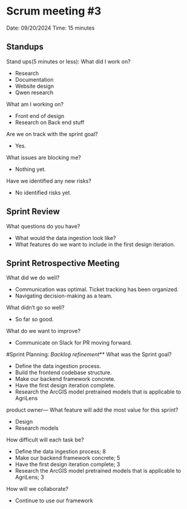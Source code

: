# Scrum meeting #3
Date: 09/20/2024
Time: 15 minutes

## Standups
Stand ups(5 minutes or less):
What did I work on? 
- Research
- Documentation
- Website design
- Qwen research

What am I working on? 
- Front end of design
- Research on Back end stuff

Are we on track with the sprint goal? 
- Yes. 

What issues are blocking me? 
- Nothing yet.

Have we identified any new risks? 
- No identified risks yet. 


## Sprint Review
What questions do you have? 
- What would the data ingestion look like?
- What features do we want to include in the first design iteration.


## Sprint Retrospective Meeting
What did we do well?
- Communication was optimal. 
Ticket tracking has been organized. 
- Navigating decision-making as a team. 

What didn’t go so well?
- So far so good. 	

What do we want to improve?
- Communicate on Slack for PR moving forward. 


#Sprint Planning:
_Backlog refinement_**
What was the Sprint goal?
- Define the data ingestion process. 
- Build the frontend codebase structure.
- Make our backend framework concrete. 
- Have the first design iteration complete. 
- Research the ArcGIS model pretrained models that is applicable to AgriLens

product owner— What feature will add the most value for this sprint?
- Design
- Research models

How difficult will each task be? 
- Define the data ingestion process; 8
- Make our backend framework concrete; 5 
- Have the first design iteration complete; 3
- Research the ArcGIS model pretrained models that is applicable to AgriLens; 3

How will we collaborate? 
- Continue to use our framework
